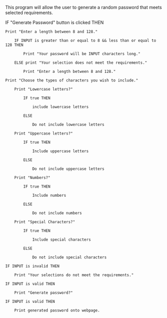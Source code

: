 This program will allow the user to generate a random password that meets selected requirements.

IF "Generate Password" button is clicked THEN
    
    Print "Enter a length between 8 and 128."

        IF INPUT is greater than or equal to 8 && less than or equal to 128 THEN
            
            Print "Your password will be INPUT characters long."
        
        ELSE print "Your selection does not meet the requirements."

            Print "Enter a length between 8 and 128."
    
    Print "Choose the types of characters you wish to include."

        Print "Lowercase letters?"

            IF true THEN

                include lowercase letters
            
            ELSE

                Do not include lowercase letters
        
        Print "Uppercase letters?"

            IF true THEN

                Include uppercase letters
            
            ELSE

                Do not include uppercase letters

        Print "Numbers?"

            IF true THEN

                Include numbers
            
            ELSE

                Do not include numbers

        Print "Special Characters?"

            IF true THEN

                Include special characters
            
            ELSE

                Do not include special characters
    
    IF INPUT is invalid THEN
    
        Print "Your selections do not meet the requirements."

    IF INPUT is valid THEN
    
        Print "Generate password?"

    IF INPUT is valid THEN

        Print generated password onto webpage.




